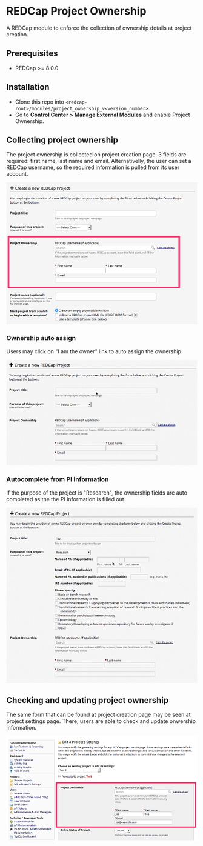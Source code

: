 # REDCap Project Ownership
A REDCap module to enforce the collection of ownership details at project creation.

## Prerequisites
- REDCap >= 8.0.0

## Installation
- Clone this repo into `<redcap-root>/modules/project_ownership_v<version_number>`.
- Go to **Control Center > Manage External Modules** and enable Project Ownership.

## Collecting project ownership
The project ownership is collected on project creation page. 3 fields are required: first name, last name and email. Alternativelly, the user can set a REDCap username, so the required information is pulled from its user account.

![Project creation page](img/create_project.png)

### Ownership auto assign
Users may click on "I am the owner" link to auto assign the ownership.

![Ownership auto assign](img/auto_assign.gif)

### Autocomplete from PI information
If the purpose of the project is "Research", the ownership fields are auto completed as the the PI information is filled out.

![Autocomplete from PI information](img/pi_autocomplete.gif)

## Checking and updating project ownership
The same form that can be found at project creation page may be seen at project settings page. There, users are able to check and update onwership information.

![Project settings page](img/edit_project.png)
